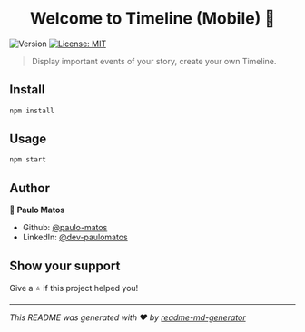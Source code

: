<h1 align="center">Welcome to Timeline (Mobile) 👋</h1>
<p>
  <img alt="Version" src="https://img.shields.io/badge/version-1.0.0-blue.svg?cacheSeconds=2592000" />
  <a href="#" target="_blank">
    <img alt="License: MIT" src="https://img.shields.io/badge/License-MIT-yellow.svg" />
  </a>
</p>

> Display important events of your story, create your own Timeline.

## Install

```sh
npm install
```

## Usage

```sh
npm start
```

## Author

👤 **Paulo Matos**

* Github: [@paulo-matos](https://github.com/paulo-matos)
* LinkedIn: [@dev-paulomatos](https://linkedin.com/in/dev-paulomatos)

## Show your support

Give a ⭐️ if this project helped you!

***
_This README was generated with ❤️ by [readme-md-generator](https://github.com/kefranabg/readme-md-generator)_